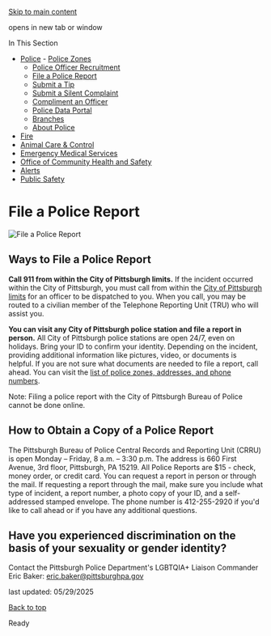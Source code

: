[Skip to main content](https://www.pittsburghpa.gov/Safety/Police/File-a-Police-Report#main-content)

opens in new tab or window

In This Section

- [Police](https://www.pittsburghpa.gov/Safety/Police)  - [Police Zones](https://www.pittsburghpa.gov/Safety/Police/Police-Zones)
  - [Police Officer Recruitment](https://www.pittsburghpa.gov/Safety/Police/Police-Officer-Recruitment)
  - [File a Police Report](https://www.pittsburghpa.gov/Safety/Police/File-a-Police-Report)
  - [Submit a Tip](https://www.pittsburghpa.gov/Safety/Police/Submit-a-Tip)
  - [Submit a Silent Complaint](https://www.pittsburghpa.gov/Safety/Police/Submit-a-Silent-Complaint)
  - [Compliment an Officer](https://www.pittsburghpa.gov/Safety/Police/Compliment-an-Officer)
  - [Police Data Portal](https://www.pittsburghpa.gov/Safety/Police/Police-Data-Portal)
  - [Branches](https://www.pittsburghpa.gov/Safety/Police/Branches)
  - [About Police](https://www.pittsburghpa.gov/Safety/Police/About-Police)
- [Fire](https://www.pittsburghpa.gov/Safety/Fire)
- [Animal Care & Control](https://www.pittsburghpa.gov/Safety/Animal-Care-Control)
- [Emergency Medical Services](https://www.pittsburghpa.gov/Safety/Emergency-Medical-Services)
- [Office of Community Health and Safety](https://www.pittsburghpa.gov/Safety/Office-of-Community-Health-and-Safety)
- [Alerts](https://www.pittsburghpa.gov/Safety/Alerts)
- [Public Safety](https://www.pittsburghpa.gov/Safety/Public-Safety)

# File a Police Report

![File a Police Report](https://www.pittsburghpa.gov/files/assets/city/v/1/public-safety/images/16036_file-a-police-report-800-x-400.jpg?dimension=pageimage&w=480)

## Ways to File a Police Report

**Call 911 from within the City of Pittsburgh limits.** If the incident occurred within the City of Pittsburgh, you must call from within the [City of Pittsburgh limits](https://gis.pittsburghpa.gov/pghmap/) for an officer to be dispatched to you. When you call, you may be routed to a civilian member of the Telephone Reporting Unit (TRU) who will assist you.

**You can visit any City of Pittsburgh police station and file a report in person.** All City of Pittsburgh police stations are open 24/7, even on holidays. Bring your ID to confirm your identity. Depending on the incident, providing additional information like pictures, video, or documents is helpful. If you are not sure what documents are needed to file a report, call ahead. You can visit the [list of police zones, addresses, and phone numbers](https://www.pittsburghpa.gov/Safety/Police/Police-Zones).

Note: Filing a police report with the City of Pittsburgh Bureau of Police cannot be done online.

## How to Obtain a Copy of a Police Report

The Pittsburgh Bureau of Police Central Records and Reporting Unit (CRRU) is open Monday – Friday, 8 a.m. – 3:30 p.m. The address is 660 First Avenue, 3rd floor, Pittsburgh, PA 15219. All Police Reports are $15 - check, money order, or credit card. You can request a report in person or through the mail. If requesting a report through the mail, make sure you include what type of incident, a report number, a photo copy of your ID, and a self-addressed stamped envelope. The phone number is 412-255-2920 if you'd like to call ahead or if you have any additional questions.

## Have you experienced discrimination on the basis of your sexuality or gender identity?

Contact the Pittsburgh Police Department's LGBTQIA+ Liaison Commander Eric Baker: [eric.baker@pittsburghpa.gov](mailto:eric.baker@pittsburghpa.gov)

last updated: 05/29/2025

[Back to top](https://www.pittsburghpa.gov/Safety/Police/File-a-Police-Report#body-top)

Ready
